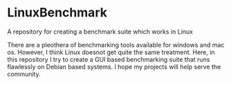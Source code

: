# LinuxBenchmark
A repository for creating a benchmark suite which works in Linux 


There are a pleothera of benchmarking tools available for windows and mac os. However, I think Linux doesnot get quite the same treatment.
Here, in this repository I try to create a GUI based benchmarking suite that runs flawlessly on Debian based systems. 
I hope my projects will help serve the community.

